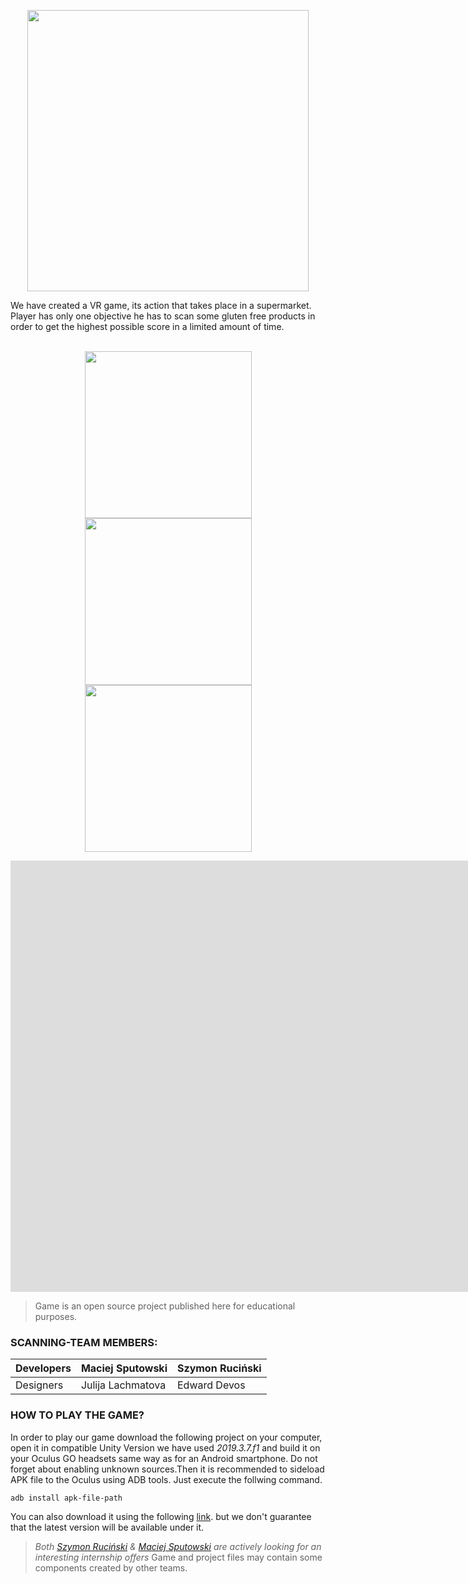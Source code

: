 <p align="center">
    <img width="450" src="Images/logo.png"/>
</p>
We have created a VR game, its action that takes place in a supermarket. Player has only one objective he has to scan some gluten free products in order to get the highest possible score in a limited amount of time. <br/>
<br/>

<p align="center">
    <img width="267" src="Images/1.png"/>
    <img width="267" src="Images/2.png"/>
    <img width="267" src="Images/3.png"/>
</p>

<iframe width="1680" height="690" 
src="https://youtu.be/wCd-qGt54t8" frameborder="0" 
allow="accelerometer; autoplay; clipboard-write; encrypted-media; 
gyroscope; picture-in-picture" allowfullscreen></iframe>

> Game is an open source project published here for educational purposes.

 <h3 align="left">SCANNING-TEAM MEMBERS: </h3>

| Developers	| Maciej Sputowski 	|   Szymon Ruciński	|
|---	|---------	|--- |
| Designers	| Julija Lachmatova   	| Edward Devos 	|

 <h3 align="left">HOW TO PLAY THE GAME? </h3>

In order to play our game download the following project on your computer, open it in compatible Unity Version we have used *2019.3.7.f1* and build it on your Oculus GO headsets same way as for an Android smartphone. Do not forget about enabling unknown sources.Then it is recommended to sideload APK file to the Oculus using ADB tools. Just execute the follwing command.

```sh
adb install apk-file-path
```
You can also download it using the following [link](https://appsenjoy.com/download/a0eb101c19192df8ae09555029cbb50a.html "Apk file"). but we don't guarantee that the latest version will be available under it.


> *Both [Szymon Ruciński](https://github.com/szymonrucinski "Szymon's github") & [Maciej Sputowski](https://github.com/macieksputowski "Maciek's github") are actively looking for an interesting internship offers*
> Game and project files may contain some components created by other teams. <br/>

